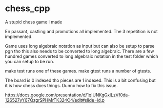 # chess_cpp
A stupid chess game I made

En passant, castling and promotions all implemented. The 3 repetition is not implemented.

Game uses long algebraic notation as input but can also be setup to parse pgn tho this also needs to be converted to long algebraic. There are a few hundred games converted to long algebraic notation in the test folder which you can setup to be run.

make test runs one of these games.
make gtest runs a number of gtests.

The board is 0 indexed tho pieces are 1 indexed. This is a bit confusing but it is how chess does things. Dunno how to fix this issue.

https://docs.google.com/presentation/d/1qIUNKgGxlLzVf0da-126527yY67QzgrSPHMrTK324C4/edit#slide=id.p